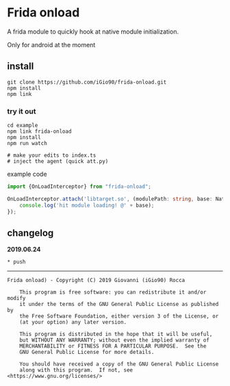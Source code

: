 # Frida onload

A frida module to quickly hook at native module initialization.

Only for android at the moment

## install

```$xslt
git clone https://github.com/iGio90/frida-onload.git
npm install
npm link
```

### try it out
```$xslt
cd example
npm link frida-onload
npm install
npm run watch

# make your edits to index.ts
# inject the agent (quick att.py)
```

example code
```typescript
import {OnLoadInterceptor} from "frida-onload";

OnLoadInterceptor.attach('libtarget.so', (modulePath: string, base: NativePointer) => {
    console.log('hit module loading! @' + base);
});
```

## changelog

**2019.06.24**
```
* push
```

---

```
Frida onload) - Copyright (C) 2019 Giovanni (iGio90) Rocca

    This program is free software: you can redistribute it and/or modify
    it under the terms of the GNU General Public License as published by
    the Free Software Foundation, either version 3 of the License, or
    (at your option) any later version.

    This program is distributed in the hope that it will be useful,
    but WITHOUT ANY WARRANTY; without even the implied warranty of
    MERCHANTABILITY or FITNESS FOR A PARTICULAR PURPOSE.  See the
    GNU General Public License for more details.

    You should have received a copy of the GNU General Public License
    along with this program.  If not, see <https://www.gnu.org/licenses/>
```
